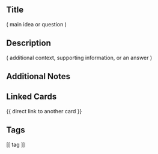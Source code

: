 ## Title
( main idea or question )

## Description
( additional context, supporting information, or an answer )

## Additional Notes


## Linked Cards
{{ direct link to another card }}

## Tags
[[ tag ]] 
